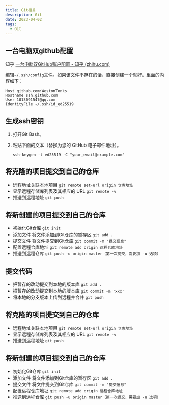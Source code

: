```yaml
---
title: Git相关
description: Git
date: 2023-04-02
tags:
  - Git
---
```




## 

## 一台电脑双github配置

知乎 [一台电脑双GitHub账户配置 - 知乎 (zhihu.com)](https://zhuanlan.zhihu.com/p/107341502)

编辑`~/.ssh/config`文件。如果该文件不存在的话，直接创建一个就好。里面的内容如下：

```text
Host github.com:WestonTonks  
Hostname ssh.github.com
User 1013091547@qq.com
IdentityFile ~/.ssh/id_ed25519
```

## 生成ssh密钥

1. 打开Git Bash。

2. 粘贴下面的文本（替换为您的 GitHub 电子邮件地址）。

   ```shell
   ssh-keygen -t ed25519 -C "your_email@example.com"
   ```

## 将克隆的项目提交到自己的仓库

- 远程地址关联本地项目
  `git remote set-url origin 仓库地址`
- 显示远程存储库列表及其相应的 URL
  `git remote -v`
- 推送到远程地址
  `git push`

## 将新创建的项目提交到自己的仓库

- 初始化Git仓库
  `git init`
- 添加文件 将文件添加到Git仓库的暂存区
  `git add .`
- 提交文件 将文件提交到Git仓库
  `git commit -m "提交信息"`
- 配置远程仓库地址
  `git remote add origin 远程仓库地址`
- 推送到远程仓库
  `git push -u origin master（第一次提交，需要加 -u 选项）`

## 提交代码

- 把暂存的改动提交到本地的版本库
  `git add .`
- 把暂存的改动提交到本地的版本库
  `git commit -m 'xxx'`
- 将本地的分支版本上传到远程并合并
  `git push`

## 将克隆的项目提交到自己的仓库

- 远程地址关联本地项目
  `git remote set-url origin 仓库地址`
- 显示远程存储库列表及其相应的 URL
  `git remote -v`
- 推送到远程地址
  `git push`

## 将新创建的项目提交到自己的仓库

- 初始化Git仓库
  `git init`
- 添加文件 将文件添加到Git仓库的暂存区
  `git add .`
- 提交文件 将文件提交到Git仓库
  `git commit -m "提交信息"`
- 配置远程仓库地址
  `git remote add origin 远程仓库地址`
- 推送到远程仓库
  `git push -u origin master（第一次提交，需要加 -u 选项）`

